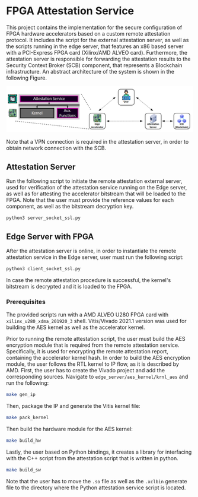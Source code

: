 # FPGA Attestation Service

This project contains the implementation for the secure configuration of FPGA hardware accelerators based on a custom remote attestation protocol. It includes the script for the external attestation server, as well as the scripts running in the edge server, that features an x86 based server with a PCI-Express FPGA card (Xilinx/AMD ALVEO card). Furthermore, the attestation server is responsible for forwarding the attestation results to the Security Context Broker (SCB) component, that represents a Blockchain infrastructure. An abstract architecture of the system is shown in the following Figure. 

![arch](https://github.com/privateer-project/FPGA_Attestation_Service/blob/main/img/arch.png?raw=true)

Note that a VPN connection is required in the attestation server, in order to obtain network connection with the SCB.

## Attestation Server

Run the following script to initiate the remote attestation external server, used for verification of the attestation service running on the Edge server, as well as for attesting the accelerator bitstream that will be loaded to the FPGA. Note that the user must provide the reference values for each component, as well as the bitstream decryption key.
```bash
python3 server_socket_ssl.py
```

## Edge Server with FPGA

After the attestation server is online, in order to instantiate the remote attestation service in the Edge server, user must run the following script:
```bash
python3 client_socket_ssl.py
```
In case the remote attestation procedure is successful, the kernel's bitstream is decrypted and it is loaded to the FPGA.


### Prerequisites

The provided scripts run with a AMD ALVEO U280 FPGA card with ```xilinx_u280_xdma_201920_3``` shell. Vitis/Vivado 2021.1 version was used for building the AES kernel as well as the accelerator kernel. 

Prior to running the remote attestation script, the user must build the AES encryption module that is required from the remote attestation service. Specifically, it is used for encrypting the remote attestation report, containing the accelerator kernel hash. In order to build the AES encryption module, the user follows the RTL kernel to IP flow, as it is described by AMD. First, the user has to create the Vivado project and add the corresponding sources. Navigate to ```edge_server/aes_kernel/krnl_aes``` and run the following:
```bash
make gen_ip
```
Then, package the IP and generate the Vitis kernel file:
```bash
make pack_kernel
```
Then build the hardware module for the AES kernel:
```bash
make build_hw
```
Lastly, the user based on Python bindings, it creates a library for interfacing with the C++ script from the attestation script that is written in python.
```bash
make build_sw
```
Note that the user has to move the ```.so``` file as well as the ```.xclbin``` generate file to the directory where the Python attestation service script is located.
